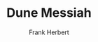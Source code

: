 ---
title: 'Dune Messiah'
completed: 2024-01-03
author: 'Frank Herbert'
isbn: '978-1-473-22446-9'
---